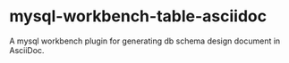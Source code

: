# mysql-workbench-table-asciidoc
A mysql workbench plugin for generating db schema design document in AsciiDoc.
